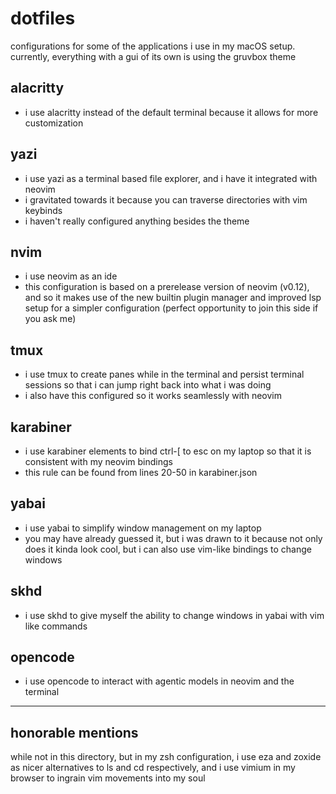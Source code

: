 # dotfiles

configurations for some of the applications i use in 
my macOS setup. \
currently, everything with a gui of its own is using the gruvbox theme


## alacritty

- i use alacritty instead of the default terminal because it allows for more 
customization 

## yazi

- i use yazi as a terminal based file explorer, and i have it integrated with 
neovim
- i gravitated towards it because you can traverse directories with vim keybinds
- i haven't really configured anything besides the theme

## nvim

- i use neovim as an ide
- this configuration is based on a prerelease version of neovim (v0.12),
and so it makes use of the new builtin plugin manager and improved lsp setup
for a simpler configuration (perfect opportunity to join this side if you ask me)

## tmux

- i use tmux to create panes while in the terminal and persist terminal sessions 
so that i can jump right back into what i was doing
- i also have this configured so it works seamlessly with neovim

## karabiner

- i use karabiner elements to bind ctrl-[ to esc on my laptop so that it is 
consistent with my neovim bindings
- this rule can be found from lines 20-50 in karabiner.json

## yabai

- i use yabai to simplify window management on my laptop
- you may have already guessed it, but i was drawn to it because not only does it
kinda look cool, but i can also use vim-like bindings to change windows

## skhd

- i use skhd to give myself the ability to change windows in yabai with vim like 
commands

## opencode

- i use opencode to interact with agentic models in neovim and the terminal 

--- 

## honorable mentions

while not in this directory, but in my zsh configuration, i use eza and zoxide 
as nicer alternatives to ls and cd respectively, and i use vimium in my 
browser to ingrain vim movements into my soul

